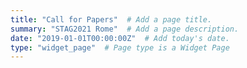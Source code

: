 ```yaml
---
title: "Call for Papers"  # Add a page title.
summary: "STAG2021 Rome"  # Add a page description.
date: "2019-01-01T00:00:00Z"  # Add today's date.
type: "widget_page"  # Page type is a Widget Page
---
```


